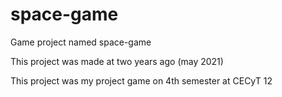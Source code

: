 # space-game
Game project named space-game

This project was made at two years ago (may 2021)

This project was my project game on 4th semester at CECyT 12
